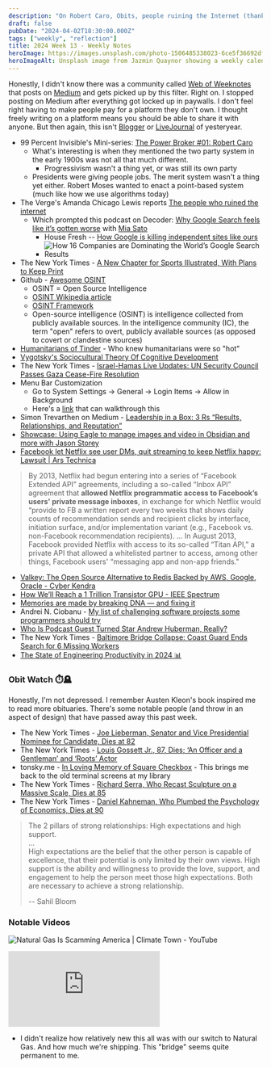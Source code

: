 ```yaml
---
description: "On Robert Caro, Obits, people ruining the Internet (thanks SEO), Facebook and Netflix were in bed with your DMs, and the Baltimore Bridge fiasco."
draft: false
pubDate: "2024-04-02T18:30:00.000Z"
tags: ["weekly", "reflection"]
title: 2024 Week 13 - Weekly Notes
heroImage: https://images.unsplash.com/photo-1506485338023-6ce5f36692df?ixlib=rb-4.0.3&ixid=M3wxMjA3fDB8MHxwaG90by1wYWdlfHx8fGVufDB8fHx8fA%3D%3D&auto=format&fit=crop&w=2370&q=80
heroImageAlt: Unsplash image from Jazmin Quaynor showing a weekly calendar
---
```


Honestly, I didn't know there was a community called [Web of Weeknotes](https://weeknot.es/) that posts on [Medium](https://medium.com/) and gets picked up by this filter. Right on. I stopped posting on Medium after everything got locked up in paywalls. I don't feel right having to make people pay for a platform they don't own. I thought freely writing on a platform means you should be able to share it with anyone. But then again, this isn't [Blogger](https://www.blogger.com/about/) or [LiveJournal](https://www.livejournal.com/) of yesteryear.

- 99 Percent Invisible's Mini-series: [The Power Broker #01: Robert Caro](https://99percentinvisible.org/episode/power-broker-01-robert-caro/)
  - What's interesting is when they mentioned the two party system in the early 1900s was not all that much different.
    - Progressivism wasn't a thing yet, or was still its own party
  - Presidents were giving people jobs. The merit system wasn't a thing yet either. Robert Moses wanted to enact a point-based system (much like how we use algorithms today)
- The Verge's Amanda Chicago Lewis reports [The people who ruined the internet](https://www.theverge.com/features/23931789/seo-search-engine-optimization-experts-google-results)
  - Which prompted this podcast on Decoder: [Why Google Search feels like it’s gotten worse](https://podcasts.apple.com/us/podcast/why-google-search-feels-like-its-gotten-worse/id1011668648?i=1000649171711) with [Mia Sato](https://www.theverge.com/authors/mia-sato)
    - House Fresh -- [How Google is killing independent sites like ours](https://housefresh.com/david-vs-digital-goliaths/)
    - ![How 16 Companies are Dominating the World’s Google Search Results](https://housefresh.com/wp-content/uploads/2024/02/16-companies-dominating-google-search-results-2024.jpg)
- The New York Times - [A New Chapter for Sports Illustrated, With Plans to Keep Print](https://www.nytimes.com/2024/03/18/business/sports-illustrated-magazine.html?partner=slack&smid=sl-share)
- Github - [Awesome OSINT](https://github.com/jivoi/awesome-osint?tab=readme-ov-file#-job-search-resources)
  - OSINT = Open Source Intelligence
  - [OSINT Wikipedia article](https://en.wikipedia.org/wiki/Open-source_intelligence)
  - [OSINT Framework](https://osintframework.com/)
  - Open-source intelligence (OSINT) is intelligence collected from publicly available sources. In the intelligence community (IC), the term "open" refers to overt, publicly available sources (as opposed to covert or clandestine sources)
- [Humanitarians of Tinder](https://humanitariansoftinder.com/) - Who knew humanitarians were so "hot"
- [Vygotsky's Sociocultural Theory Of Cognitive Development](https://www.simplypsychology.org/vygotsky.html)
- The New York Times - [Israel-Hamas Live Updates: UN Security Council Passes Gaza Cease-Fire Resolution](https://www.nytimes.com/live/2024/03/25/world/israel-hamas-war-gaza-news?campaign_id=190&emc=edit_ufn_20240325&instance_id=118465&nl=from-the-times&regi_id=197092347&segment_id=161714&te=1&user_id=53888c42b17ce2b613ad43a8e73d64ef)
- Menu Bar Customization
  - Go to System Settings -> General -> Login Items -> Allow in Background
  - Here's a [link](https://www.makeuseof.com/how-to-remove-menu-bar-items-mac/) that can walkthrough this
- Simon Trevarthen on Medium - [Leadership in a Box: 3 Rs “Results, Relationships, and Reputation”](https://simontrevarthen.medium.com/leadership-in-a-box-3-rs-results-relationships-and-reputation-f6853e582eeb)
- [Showcase: Using Eagle to manage images and video in Obsidian and more with Jason Storey](https://community.linkingyourthinking.com/c/community-events/showcase-using-eagle-to-manage-images-and-video-in-obsidian-and-more-with-jason-storey)
- [Facebook let Netflix see user DMs, quit streaming to keep Netflix happy: Lawsuit | Ars Technica](https://arstechnica.com/gadgets/2024/03/netflix-ad-spend-led-to-facebook-dm-access-end-of-facebook-streaming-biz-lawsuit/)

> By 2013, Netflix had begun entering into a series of “Facebook Extended API” agreements, including a so-called “Inbox API” agreement that **allowed Netflix programmatic access to Facebook’s users' private message inboxes**, in exchange for which Netflix would “provide to FB a written report every two weeks that shows daily counts of recommendation sends and recipient clicks by interface, initiation surface, and/or implementation variant (e.g., Facebook vs. non-Facebook recommendation recipients). ... In August 2013, Facebook provided Netflix with access to its so-called “Titan API,” a private API that allowed a whitelisted partner to access, among other things, Facebook users' “messaging app and non-app friends."

- [Valkey: The Open Source Alternative to Redis Backed by AWS, Google, Oracle - Cyber Kendra](https://www.cyberkendra.com/2024/03/valkey-new-alternative-to-redis.html)
- [How We’ll Reach a 1 Trillion Transistor GPU - IEEE Spectrum](https://spectrum.ieee.org/trillion-transistor-gpu)
- [Memories are made by breaking DNA — and fixing it](https://www.nature.com/articles/d41586-024-00930-y)
- Andrei N. Ciobanu - [My list of challenging software projects some programmers should try](https://www.andreinc.net/2024/03/28/programming-projects-ideas)
- [Who Is Podcast Guest Turned Star Andrew Huberman, Really?](https://nymag.com/intelligencer/article/andrew-huberman-podcast-stanford-joe-rogan.html)
- The New York Times - [Baltimore Bridge Collapse: Coast Guard Ends Search for 6 Missing Workers](https://www.nytimes.com/live/2024/03/26/us/baltimore-bridge-collapse?campaign_id=190&emc=edit_ufn_20240326&instance_id=118566&nl=from-the-times&regi_id=197092347&segment_id=161820&te=1&user_id=53888c42b17ce2b613ad43a8e73d64ef)
- [The State of Engineering Productivity in 2024 📊](https://refactoring.fm/p/the-state-of-engineering-productivity?utm_source=tldrwebdev)

### Obit Watch ⏱️🪦

Honestly, I'm not depressed. I remember Austen Kleon's book inspired me to read more obituaries. There's some notable people (and throw in an aspect of design) that have passed away this past week.

- The New York Times - [Joe Lieberman, Senator and Vice Presidential Nominee for Candidate, Dies at 82](https://www.nytimes.com/2024/03/27/us/politics/joseph-i-lieberman-dead.html?campaign_id=190&emc=edit_ufn_20240327&instance_id=118694&nl=from-the-times&regi_id=197092347&segment_id=161944&te=1&user_id=53888c42b17ce2b613ad43a8e73d64ef)
- The New York Times - [Louis Gossett Jr., 87, Dies; ‘An Officer and a Gentleman’ and ‘Roots’ Actor](https://www.nytimes.com/2024/03/29/movies/louis-gossett-jr-dead.html?campaign_id=190&emc=edit_ufn_20240329&instance_id=118853&nl=from-the-times&regi_id=197092347&segment_id=162111&te=1&user_id=53888c42b17ce2b613ad43a8e73d64ef)
- tonsky.me - [In Loving Memory of Square Checkbox](https://tonsky.me/blog/checkbox/) - This brings me back to the old terminal screens at my library
- The New York Times - [Richard Serra, Who Recast Sculpture on a Massive Scale, Dies at 85](https://www.nytimes.com/2024/03/26/arts/richard-serra-dead.html?campaign_id=9&emc=edit_nn_20240328&instance_id=118731&nl=the-morning&regi_id=197092347&segment_id=161978&te=1&user_id=53888c42b17ce2b613ad43a8e73d64ef)
- The New York Times - [Daniel Kahneman, Who Plumbed the Psychology of Economics, Dies at 90](https://www.nytimes.com/2024/03/27/business/daniel-kahneman-dead.html?campaign_id=9&emc=edit_nn_20240328&instance_id=118731&nl=the-morning&regi_id=197092347&segment_id=161978&te=1&user_id=53888c42b17ce2b613ad43a8e73d64ef)

> The 2 pillars of strong relationships: High expectations and high support.  
> …  
> High expectations are the belief that the other person is capable of excellence, that their potential is only limited by their own views. High support is the ability and willingness to provide the love, support, and engagement to help the person meet those high expectations. Both are necessary to achieve a strong relationship.
>
> -- Sahil Bloom

### Notable Videos

![Natural Gas Is Scamming America | Climate Town - YouTube](https://www.youtube.com/watch?v=K2oL4SFwkkw)

<iframe 
  class="aspect-video w-full my-2"
  src="https://www.youtube.com/embed/K2oL4SFwkkw"
  title="Natural Gas Is Scamming America | Climate Town"
  frameborder="0"
  allow="accelerometer; autoplay; clipboard-write; encrypted-media; gyroscope; picture-in-picture; web-share"
  allowfullscreen></iframe>

- I didn't realize how relatively new this all was with our switch to Natural Gas. And how much we're shipping. This "bridge" seems quite permanent to me.
